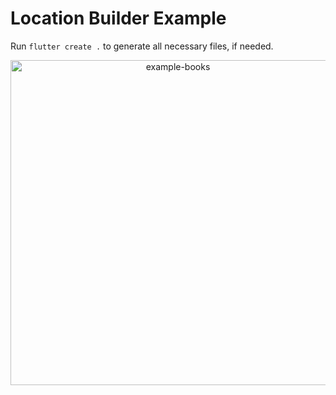 # Location Builder Example

Run `flutter create .` to generate all necessary files, if needed.

<p align="center">
<img src="https://raw.githubusercontent.com/slovnicki/beamer_examples/master/example-location-builder.gif" alt="example-books" width="520">
